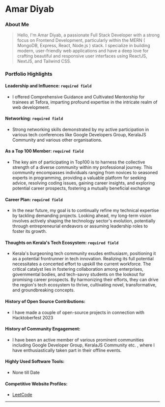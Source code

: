 # Amar Diyab 

### About Me

> Hello, I'm Amar Diyab, a passionate Full Stack Developer with a strong focus on Frontend Development, particularly within the MERN ( MongoDB, Express, React, Node.js ) stack. I specialize in building modern, user-friendly web applications and have a deep love for crafting beautiful and responsive user interfaces using ReactJS, NextJS, and Tailwind CSS.


### Portfolio Highlights



#### Leadership and Influence: `required field`

- I offered Comprehensive Guidance and Cultivated Mentorship for trainees at Tefora, imparting profound expertise in the intricate realm of web development.

#### Networking: `required field`

- Strong networking skills demonstrated by my active participation in various tech conferences like Google Developers Group, KeralaJS Community and various other organisations.

#### As a Top 100 Member: `required field`

- The key aim of participating in Top100 is to harness the collective strength of a diverse community within my professional journey. This community encompasses individuals ranging from novices to seasoned experts in programming, providing a valuable platform for seeking advice, resolving coding issues, gaining career insights, and exploring potential career prospects, fostering a mutually beneficial exchange 

#### Career Plan: `required field`

- In the near future, my goal is to continually refine my technical expertise by tackling demanding projects. Looking ahead, my long-term vision involves actively shaping the technology sector's evolution, potentially through entrepreneurial endeavors or assuming leadership roles to foster its growth.

#### Thoughts on Kerala's Tech Ecosystem: `required field`

- Kerala's burgeoning tech community exudes enthusiasm, positioning it as a potential frontrunner in tech innovation. Realizing its full potential necessitates a concerted effort to upskill the current workforce. The critical catalyst lies in fostering collaboration among enterprises, governmental bodies, and tech-savvy students on the lookout for promising career prospects. By harmonizing their efforts, they can drive the region's tech ecosystem to thrive, cultivating novel, transformative, and groundbreaking concepts.

#### History of Open Source Contributions:

- I have made a couple of open-source projects in connection with Hacktoberfest 2023

#### History of Community Engagement:

-  I have been an active member of various prominent communities including Google Developer Group, KeralaJS Community etc. , where I have enthusiastically taken part in their offline events.

#### Highly Used Software Tools:

- None till Date

#### Competitive Website Profiles:

- [LeetCode](https://leetcode.com/diyabamar0/)

---

